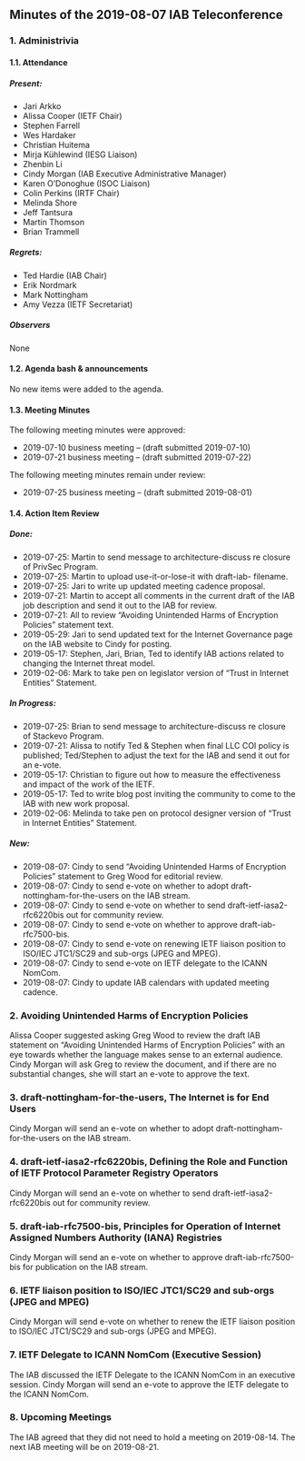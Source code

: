 
Minutes of the 2019-08-07 IAB Teleconference
--------------------------------------------


### 1. Administrivia


#### 1.1. Attendance


##### Present:


* Jari Arkko
* Alissa Cooper (IETF Chair)
* Stephen Farrell
* Wes Hardaker
* Christian Huitema
* Mirja Kühlewind (IESG Liaison)
* Zhenbin Li
* Cindy Morgan (IAB Executive Administrative Manager)
* Karen O’Donoghue (ISOC Liaison)
* Colin Perkins (IRTF Chair)
* Melinda Shore
* Jeff Tantsura
* Martin Thomson
* Brian Trammell


##### Regrets:


* Ted Hardie (IAB Chair)
* Erik Nordmark
* Mark Nottingham
* Amy Vezza (IETF Secretariat)


##### Observers


None


#### 1.2. Agenda bash & announcements


No new items were added to the agenda.


#### 1.3. Meeting Minutes


The following meeting minutes were approved:


* 2019-07-10 business meeting – (draft submitted 2019-07-10)
* 2019-07-21 business meeting – (draft submitted 2019-07-22)


The following meeting minutes remain under review:


* 2019-07-25 business meeting – (draft submitted 2019-08-01)


#### 1.4. Action Item Review


##### Done:


* 2019-07-25: Martin to send message to architecture-discuss re closure of PrivSec Program.
* 2019-07-25: Martin to upload use-it-or-lose-it with draft-iab- filename.
* 2019-07-25: Jari to write up updated meeting cadence proposal.
* 2019-07-21: Martin to accept all comments in the current draft of the IAB job description and send it out to the IAB for review.
* 2019-07-21: All to review “Avoiding Unintended Harms of Encryption Policies” statement text.
* 2019-05-29: Jari to send updated text for the Internet Governance page on the IAB website to Cindy for posting.
* 2019-05-17: Stephen, Jari, Brian, Ted to identify IAB actions related to changing the Internet threat model.
* 2019-02-06: Mark to take pen on legislator version of “Trust in Internet Entities” Statement.


##### In Progress:


* 2019-07-25: Brian to send message to architecture-discuss re closure of Stackevo Program.
* 2019-07-21: Alissa to notify Ted & Stephen when final LLC COI policy is published; Ted/Stephen to adjust the text for the IAB and send it out for an e-vote.
* 2019-05-17: Christian to figure out how to measure the effectiveness and impact of the work of the IETF.
* 2019-05-17: Ted to write blog post inviting the community to come to the IAB with new work proposal.
* 2019-02-06: Melinda to take pen on protocol designer version of “Trust in Internet Entities” Statement.


##### New:


* 2019-08-07: Cindy to send “Avoiding Unintended Harms of Encryption Policies” statement to Greg Wood for editorial review.
* 2019-08-07: Cindy to send e-vote on whether to adopt draft-nottingham-for-the-users on the IAB stream.
* 2019-08-07: Cindy to send e-vote on whether to send draft-ietf-iasa2-rfc6220bis out for community review.
* 2019-08-07: Cindy to send e-vote on whether to approve draft-iab-rfc7500-bis.
* 2019-08-07: Cindy to send e-vote on renewing IETF liaison position to ISO/IEC JTC1/SC29 and sub-orgs (JPEG and MPEG).
* 2019-08-07: Cindy to send e-vote on IETF delegate to the ICANN NomCom.
* 2019-08-07: Cindy to update IAB calendars with updated meeting cadence.


### 2. Avoiding Unintended Harms of Encryption Policies


Alissa Cooper suggested asking Greg Wood to review the draft IAB statement on “Avoiding Unintended Harms of Encryption Policies” with an eye towards whether the language makes sense to an external audience. Cindy Morgan will ask Greg to review the document, and if there are no substantial changes, she will start an e-vote to approve the text.


### 3. draft-nottingham-for-the-users, The Internet is for End Users


Cindy Morgan will send an e-vote on whether to adopt draft-nottingham-for-the-users on the IAB stream.


### 4. draft-ietf-iasa2-rfc6220bis, Defining the Role and Function of IETF Protocol Parameter Registry Operators


Cindy Morgan will send an e-vote on whether to send draft-ietf-iasa2-rfc6220bis out for community review.


### 5. draft-iab-rfc7500-bis, Principles for Operation of Internet Assigned Numbers Authority (IANA) Registries


Cindy Morgan will send an e-vote on whether to approve draft-iab-rfc7500-bis for publication on the IAB stream.


### 6. IETF liaison position to ISO/IEC JTC1/SC29 and sub-orgs (JPEG and MPEG)


Cindy Morgan will send e-vote on whether to renew the IETF liaison position to ISO/IEC JTC1/SC29 and sub-orgs (JPEG and MPEG).


### 7. IETF Delegate to ICANN NomCom (Executive Session)


The IAB discussed the IETF Delegate to the ICANN NomCom in an executive session. Cindy Morgan will send an e-vote to approve the IETF delegate to the ICANN NomCom.


### 8. Upcoming Meetings


The IAB agreed that they did not need to hold a meeting on 2019-08-14. The next IAB meeting will be on 2019-08-21.


